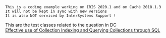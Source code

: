  ~~~
 This is a coding example working on IRIS 2020.1 and on Caché 2018.1.3 
 It will not be kept in sync with new versions      
 It is also NOT serviced by InterSystems Support !   
~~~ 

This are the test classes related to the question in DC   
[Effective use of Collection Indexing and Querying Collections through SQL](https://community.intersystems.com/post/effective-use-collection-indexing-and-querying-collections-through-sql)
